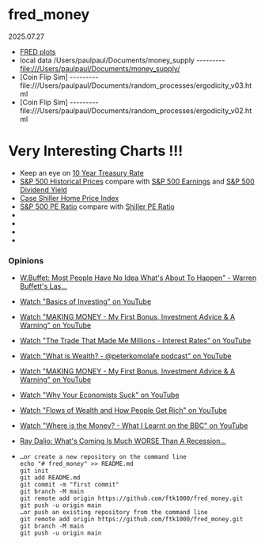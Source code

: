 # fred_money

2025.07.27

* [FRED plots](https://github.com/ftk1000/finapp/blob/master/fred_plots.md)
* local data /Users/paulpaul/Documents/money_supply --------- [file:///Users/paulpaul/Documents/money_supply/](file:///Users/paulpaul/Documents/money_supply/)
* [Coin Flip Sim] --------- file:///Users/paulpaul/Documents/random_processes/ergodicity_v03.html
* [Coin Flip Sim] --------- file:///Users/paulpaul/Documents/random_processes/ergodicity_v02.html

# Very Interesting Charts !!! 
* Keep an eye on [10 Year Treasury Rate](https://www.multpl.com/10-year-treasury-rate)
* [S&P 500 Historical Prices](https://github.com/ftk1000/fred_money/edit/main/README.md) compare with  [S&P 500 Earnings](https://www.multpl.com/s-p-500-earnings) and  [S&P 500 Dividend Yield](https://www.multpl.com/s-p-500-dividend-yield)
* [Case Shiller Home Price Index](https://www.multpl.com/case-shiller-home-price-index-inflation-adjusted)
* [S&P 500 PE Ratio](https://www.multpl.com/s-p-500-pe-ratio) compare with [Shiller PE Ratio](https://www.multpl.com/shiller-pe)
* []()
* []()
* []()
* []()

### Opinions
* [W.Buffet: Most People Have No Idea What's About To Happen" - Warren Buffett's Las...](https://youtu.be/0D8z4n-FtPA)
* [Watch "Basics of Investing" on YouTube](https://youtu.be/rutdqM4QzQw?si=5SIqcPv-yeHXpH00)
* [Watch "MAKING MONEY - My First Bonus, Investment Advice & A Warning" on YouTube](https://youtu.be/8BzLx-6WNP8?si=qZzl0bw4jaDOjY7a)
* [Watch "The Trade That Made Me Millions - Interest Rates" on YouTube](https://youtu.be/0DtrbcnurMI?si=iIeqVApCIlkNtv8A)
* [Watch "What is Wealth? - @peterkomolafe podcast" on YouTube](https://youtu.be/-gT-iPxfkM0?si=-620sWhozWiamNeQ)
* [Watch "MAKING MONEY - My First Bonus, Investment Advice & A Warning" on YouTube](https://youtu.be/8BzLx-6WNP8?si=bhCQR_4pyT3Qr2hb)
* [Watch "Why Your Economists Suck" on YouTube](https://youtu.be/NqtHN2RKdqI?si=bWjeSnzzFxHXxsTu)
* [Watch "Flows of Wealth and How People Get Rich" on YouTube](https://youtu.be/KdOU-KfIuQU?si=NsQ1Rw-a5eg-qc2B)
* [Watch "Where is the Money? - What I Learnt on the BBC" on YouTube](https://youtu.be/olhY3NI7jbE?si=PhPJVhHkpjVLEuRh)
* [Ray Dalio: What's Coming Is Much WORSE Than A Recession...](https://youtu.be/qcXG96uwaFw)
* []()

      …or create a new repository on the command line
      echo "# fred_money" >> README.md
      git init
      git add README.md
      git commit -m "first commit"
      git branch -M main
      git remote add origin https://github.com/ftk1000/fred_money.git
      git push -u origin main
      …or push an existing repository from the command line
      git remote add origin https://github.com/ftk1000/fred_money.git
      git branch -M main
      git push -u origin main
